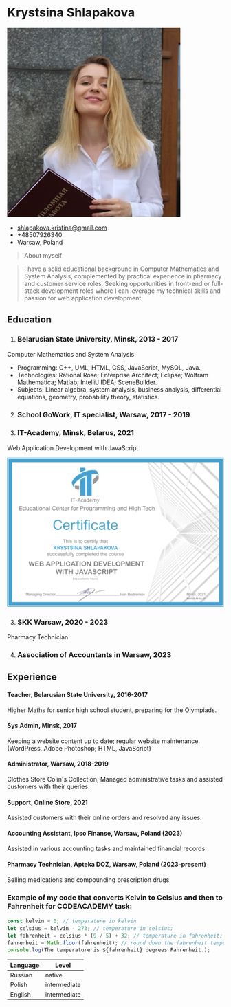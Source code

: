 # Krystsina Shlapakova

![It's me.](IMG_2591.JPG)

- <shlapakova.kristina@gmail.com>
- +48507926340
- Warsaw, Poland

>About myself

>I have a solid educational background in Computer Mathematics and System Analysis, complemented by practical experience in pharmacy and customer service roles. Seeking opportunities in front-end or full-stack development roles where I can leverage my technical skills and passion for web application development.


## Education

1. ### Belarusian State University, Minsk, 2013 - 2017
 Computer Mathematics and System Analysis
 - Programming: C++, UML, HTML, CSS, JavaScript, MySQL, Java.
 - Technologies: Rational Rose; Enterprise Architect; Eclipse; Wolfram Mathematica; Matlab; IntelliJ IDEA; SceneBuilder.
 - Subjects: Linear algebra, system analysis, business analysis, differential equations, geometry, probability theory, statistics.

2. ### School GoWork, IT specialist, Warsaw, 2017 - 2019

3. ### IT-Academy, Minsk, Belarus, 2021
Web Application Development with JavaScript

![my certificate](it.png )

3. ### SKK Warsaw, 2020 - 2023
Pharmacy Technician

4. ### Association of Accountants in Warsaw, 2023

## Experience

#### Teacher, Belarusian State University, 2016-2017

Higher Maths for senior high school student, preparing for the Olympiads.

#### Sys Admin, Minsk, 2017

Keeping a website content up to date; 
regular website maintenance. (WordPress, Adobe Photoshop; HTML, JavaScript)

#### Administrator, Warsaw, 2018-2019
Clothes Store Colin's Collection, Managed administrative tasks and assisted customers with their queries.

#### Support, Online Store, 2021
Assisted customers with their online orders and resolved any issues.

#### Accounting Assistant, Ipso Finanse, Warsaw, Poland (2023)
Assisted in various accounting tasks and maintained financial records.

#### Pharmacy Technician, Apteka DOZ, Warsaw, Poland (2023-present)
Selling medications and compounding prescription drugs


### Example of my code that converts Kelvin to Celsius and then to Fahrenheit for CODEACADEMY task: 

```javascript 
const kelvin = 0; // temperature in kelvin
let celsius = kelvin - 273; // temperature in celsius;
let fahrenheit = celsius * (9 / 5) + 32; // temperature in fahrenheit; 
fahrenheit = Math.floor(fahrenheit); // round down the fahrenheit temperature;
console.log(The temperature is ${fahrenheit} degrees Fahrenheit.);
```

| Language      |    Level      |
| ------------- |---------------|
| Russian       | native        |
| Polish        | intermediate  |
| English       | intermediate  |
